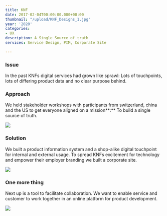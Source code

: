 ```yaml
---
title: KNF
date: 2017-02-04T00:00:00.000+00:00
thumbnail: "/upload/KNF_Designs_1.jpg"
year: '2020'
categories:
- UX
description: A Single Source of truth
services: Service Design, PIM, Corporate Site

---
```

### Issue

In the past KNFs digital services had grown like sprawl: Lots of touchpoints, lots of differing product data and no clear purpose behind.

### Approach

We held stakeholder workshops with participants from switzerland, china and the US to get everyone aligned on a mission**:** To build a single source of truth.

![](/upload/KNF_Designs_2.jpg)

### Solution

We built a product information system and a shop-alike digital touchpoint for internal and external usage. To spread KNFs excitement for technology and empower their employer branding we built a corporate site.

![](/upload/KNF_Designs_3.jpg)

### One more thing

Next up is a tool to facilitate collaboration. We want to enable service and customer to work together in an online platform for product development.

![](/upload/KNF_Designs_4.jpg)